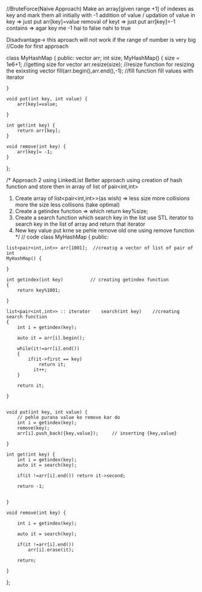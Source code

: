 //BruteForce(Naive Approach)
  Make an array[given range +1] of indexes as key and mark them all initially with -1 
  addition of value / updation of value in  key => just put arr[key]=value
 removal of keyt => just put arr[key]=-1
 contains => agar key me -1 hai to false nahi to true

Disadvantage-> this aproach will not work if the range of number is very big 
//Code for first approach

class MyHashMap {
public:
   vector<int> arr;
    int size;
    MyHashMap() {
        size = 1e6+1;   //getting size for vector
        arr.resize(size); //resize function for resizing the exixsting vector
        fill(arr.begin(),arr.end(),-1); //fill function fill values with iterator
        
    }
    
    void put(int key, int value) {
        arr[key]=value;
        
    }
    
    int get(int key) {
        return arr[key];
    }
    
    void remove(int key) {
        arr[key]= -1;
    }
};

/*
Approach 2 using LinkedList
  Better approach using creation of hash function and store then in array of list of pair<int,int>
  1) Create array of list<pair<int,int>>(as wish)  => less size more collisions more the size less collisons (take optimal)
  2) Create a getindex function => which return key%size;
  3) Create a search function which search key in the list use STL iterator to search key in the list of array and return that iterator 
  4) New key value put krne se pehle remove old one using remove function
*/
// code
class MyHashMap {
public:
    
    list<pair<int,int>> arr[1001];  //creatig a vector of list of pair of int
    MyHashMap() {
        
    }
    
    int getindex(int key)          // creating getindex function
    {
        return key%1001;
        
    }
    
    list<pair<int,int>> :: iterator    search(int key)    //creating search function
    {
        int i = getindex(key);
        
        auto it = arr[i].begin();
        
        while(it!=arr[i].end())
        {
            if(it->first == key)
                return it;
              it++;  
        }
        
        return it;  
        
    }
    
    
    void put(int key, int value) {
        // pehle purana value ko remove kar do
        int i = getindex(key);
        remove(key);
        arr[i].push_back({key,value});     // inserting {key,value}
         
    }
    
    int get(int key) {
        int i = getindex(key);
        auto it = search(key);
        
        if(it !=arr[i].end()) return it->second;
        
        return -1;
        
        
    }
    
    void remove(int key) {
        
        int i = getindex(key);
        
        auto it = search(key);
        
        if(it !=arr[i].end())
            arr[i].erase(it);   
        
        return;
        
    }
};